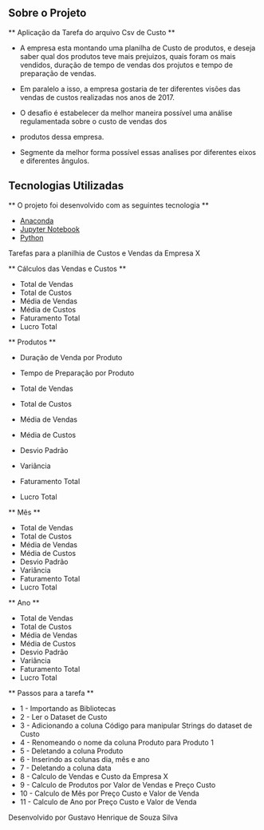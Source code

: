 ## Sobre o Projeto
** Aplicação da Tarefa do arquivo Csv de Custo ** 

* A empresa esta montando uma planilha de Custo de produtos, e deseja saber qual dos produtos teve mais prejuizos, 
    quais foram os mais vendidos, duração de tempo de vendas dos projutos e tempo de preparação de vendas. 

* Em paralelo a isso, a empresa gostaria de ter diferentes visões das vendas de custos realizadas nos anos de 2017.

* O desafio é estabelecer da melhor maneira possível uma análise regulamentada sobre o custo de vendas dos 
* produtos dessa empresa. 

* Segmente da melhor forma possível essas analises por diferentes eixos e diferentes ângulos. 

## Tecnologias Utilizadas 

** O projeto foi desenvolvido com as seguintes tecnologia ** 

- [Anaconda](https://anaconda.org/)
- [Jupyter Notebook](https://jupyter.org/)
- [Python](https://www.python.org/)

Tarefas para a planilhia de Custos e Vendas da Empresa X

** Cálculos das Vendas e Custos ** 

* Total de Vendas 
* Total de Custos 
* Média de Vendas 
* Média de Custos 
* Faturamento Total 
* Lucro Total

** Produtos ** 

* Duração de Venda por Produto 
* Tempo de Preparação por Produto 

* Total de Vendas 
* Total de Custos 
* Média de Vendas 
* Média de Custos 
* Desvio Padrão
* Variância
* Faturamento Total 
* Lucro Total

** Mês ** 

* Total de Vendas 
* Total de Custos 
* Média de Vendas 
* Média de Custos 
* Desvio Padrão
* Variância
* Faturamento Total 
* Lucro Total

** Ano **

* Total de Vendas 
* Total de Custos 
* Média de Vendas 
* Média de Custos 
* Desvio Padrão
* Variância
* Faturamento Total 
* Lucro Total

** Passos para a tarefa ** 

* 1 - Importando as Bibliotecas
* 2 - Ler o Dataset de Custo 
* 3 - Adicionando a coluna Código para manipular Strings do dataset de Custo
* 4 - Renomeando o nome da coluna Produto para Produto 1 
* 5 - Deletando a coluna Produto 
* 6 - Inserindo as colunas dia, mês e ano 
* 7 - Deletando a coluna data
* 8 - Calculo de Vendas e Custo da Empresa X
* 9 - Calculo de Produtos por Valor de Vendas e Preço Custo 
* 10 - Calculo de Mês por Preço Custo e Valor de Venda 
* 11 - Calculo de Ano por Preço Custo e Valor de Venda

Desenvolvido por Gustavo Henrique de Souza Silva

